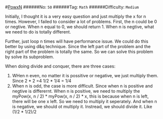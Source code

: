#[PowxN](https://leetcode.com/problems/powx-n/)
######No: `50`
######Tag: `Math`
######Difficulty: `Medium`

Initially, I thought it is a very easy question and just multiply the x for n times.
However, I failed to consider a lot of problems. First, the n could be 0 or negtive.
When n equal to 0, we should return 1. When n is negtive, what we need to do is totally
different.

Further, just loop n times will have performance issue. We could do this better by using
d&q technique. Since the left part of the problem and the right part of the problem is
totally the same. So we can solve this problem by solve its subproblem.

When doing divide and conquer, there are three cases:

1. WHen n even, no matter it is possitive or negative, we just multiply them. Since 2 * 2 =4   1/2 * 1/4 = 1/4
2. When n is odd, the case is more difficult. Since when n is positive and negtive is differernt. When n is positive,
we need to multiply the myPow(x, n / 2) * myPow(x, n / 2) * x, this is because when n is left, there will be one
x left. So we need to multiply it seperately. And when n is negative, we should ot multiply it. Instread, we should
divide it. Like (1/2 * 1/2)/2 
